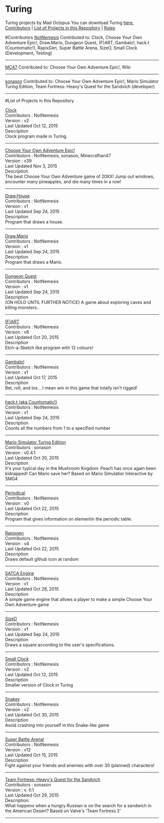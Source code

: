 # Turing
Turing projects by Mad Octopus
You can download Turing <a href="http://compsci.ca/holtsoft/" target="_blank">here.</a>
<br>
[Contributors](#contributors) | [List of Projects in this Repository](#list-of-projects-in-this-repository) | [Rules](rules.md)


#Contributors
<a href="https://github.com/NotNemesis" target="_blank">NotNemesis</a>
Contributed to:
Clock, Choose Your Own Adventure Epic!, Draw.Mario, Dungeon Quest, (F)ART, Gambalo!, hack.t (Countomatic!), RapixGen, Super Battle Arena, SizeO, Small Clock (Development, Testing)
<hr>
<a href="https://github.com/MC47" target="_blank">MC47</a>
Contributed to:
Choose Your Own Adventure Epic!, Wiki
<hr>
<a href="https://github.com/sonason" target="_blank">sonason</a>
Contributed to:
Choose Your Own Adventure Epic!, Mario Simulator Turing Edition, Team Fortress: Heavy's Quest for the Sandvich (developer)
<hr>

#List of Projects in this Repository

<a href="https://github.com/madoctopus/Turing/blob/master/Rafael/clock.t" target="_blank">Clock</a>
<br>
Contributors : NotNemesis
<br>
Version : v2
<br>
Last Updated Oct 12, 2015
<br>
Description
<br>
Clock program made in Turing.
<hr>

<a href="https://github.com/madoctopus/Turing/blob/master/cyoae.t" target="_blank">Choose Your Own Adventure Epic!</a>
<br>
Contributors : NotNemesis, sonason, Minecraftian47
<br>
Version : v39
<br>
Last Updated Nov 3, 2015
<br>
Description
<br>
The best Choose Your Own Adventure game of 20XX! Jump out windows, encounter many pineapples, and die many times in a row!
<hr>

<a href="https://github.com/madoctopus/Turing/blob/master/Rafael/house.t" target="_blank">Draw.House</a>
<br>
Contributors : NotNemesis
<br>
Version : v1
<br>
Last Updated Sep 24, 2015
<br>
Description
<br>
Program that draws a house.
<hr>

<a href="https://github.com/madoctopus/Turing/blob/master/Rafael/drawmario.t" target="_blank">Draw.Mario</a>
<br>
Contributors : NotNemesis
<br>
Version : v1
<br>
Last Updated Sep 24, 2015
<br>
Description
<br>
Program that draws a Mario.
<hr>

<a href="https://github.com/madoctopus/Turing/blob/master/Rafael/dungeonquest.t" target="_blank">Dungeon Quest</a>
<br>
Contributors : NotNemesis
<br>
Version : v1
<br>
Last Updated Sep 24, 2015
<br>
Description
<br>
(ON HOLD UNTIL FURTHER NOTICE) A game about exploring caves and killing monsters..
<hr>

<a href="https://github.com/madoctopus/Turing/blob/master/Rafael/fart.t" target="_blank">(F)ART</a>
<br>
Contributors : NotNemesis
<br>
Version : v6
<br>
Last Updated Oct 20, 2015
<br>
Description
<br>
Etch-a-Sketch like program with 12 colours!
<hr>

<a href="https://github.com/madoctopus/Turing/blob/master/Rafael/gambalo.t" target="_blank">Gambalo!</a>
<br>
Contributors : NotNemesis
<br>
Version : v1
<br>
Last Updated Oct 17, 2015
<br>
Description
<br>
Bet, roll, and los... I mean win in this game that totally isn't rigged!
<hr>

<a href="https://github.com/madoctopus/Turing/blob/master/Rafael/hack.t" target="_blank">hack.t (aka Countomatic!)</a>
<br>
Contributors : NotNemesis
<br>
Version : v1
<br>
Last Updated Sep 24, 2015
<br>
Description
<br>
Counts all the numbers from 1 to a specified number
<hr>

<a href="https://github.com/madoctopus/Turing/blob/sonason-patch-1/Mason/Mario%20Simulator%20Turing%20Edition.t" target="_blank">Mario Simulator Turing Edition</a>
<br>
Contributors : sonason
<br>
Version : v0.4.1
<br>
Last Updated Oct 30, 2015
<br>
Description
<br>
It's your typical day in the Mushroom Kngdom: Peach has once again been kidnapped! Can Mario save her? Based on Mario Simulatior Interactive by SMG4
<hr>

<a href="https://github.com/madoctopus/Turing/blob/master/Rafael/periodical.t" target="_blank">Periodical</a>
<br>
Contributors : NotNemesis
<br>
Version : v0
<br>
Last Updated Oct 22, 2015
<br>
Description
<br>
Program that gives information on elementin the periodic table.
<hr>

<a href="https://github.com/madoctopus/Turing/blob/master/Rafael/rapixgen.t" target="_blank">Rapixgen</a>
<br>
Contributors : NotNemesis
<br>
Version : v4
<br>
Last Updated Oct 22, 2015
<br>
Description
<br>
Draws default github icon at random
<hr>

<a href="https://github.com/madoctopus/Turing/tree/master/SATCA.t" target="_blank">SATCA Engine</a>
<br>
Contributors : NotNemesis
<br>
Version : v1
<br>
Last Updated Oct 28, 2015
<br>
Description
<br>
A simple game engine that allows a player to make a simple Choose Your Own Adventure game
<hr>

<a href="https://github.com/madoctopus/Turing/blob/master/Rafael/size.t" target="_blank">SizeO</a>
<br>
Contributors : NotNemesis
<br>
Version : v1
<br>
Last Updated Sep 24, 2015
<br>
Description
<br>
Draws a square according to the user's specifications.
<hr>

<a href="https://github.com/madoctopus/Turing/blob/master/Rafael/smallclock.t" target="_blank">Small Clock</a>
<br>
Contributors : NotNemesis
<br>
Version : v2
<br>
Last Updated Oct 12, 2015
<br>
Description
<br>
Smaller version of Clock in Turing
<hr>

<a href="https://github.com/madoctopus/Turing/blob/master/Rafael/snakey.t" target="_blank">Snakey</a>
<br>
Contributors : NotNemesis
<br>
Version : v2
<br>
Last Updated Oct 30, 2015
<br>
Description
<br>
Avoid crashing into yourself in this Snake-like game
<hr>

<a href="https://github.com/madoctopus/Turing/tree/master/Rafael/SBA" target="_blank">Super Battle Arena!</a>
<br>
Contributors : NotNemesis
<br>
Version : v12
<br>
Last Updated Oct 15, 2015
<br>
Description
<br>
Fight against your friends and enemies with over 30 (planned) characters!
<hr>

<a href="https://github.com/madoctopus/Turing/blob/master/Mason/https://github.com/NotNemesis/Turing/blob/master/Mason/Team%20Fortress%20Heavy's%20Quest%20for%20the%20Sandvich.t" target="_blank">Team Fortress: Heavy's Quest for the Sandvich</a>
<br>
Contributors : sonason
<br>
Version : v. 0.1
<br>
Last Updated Oct 29, 2015
<br>
Description:
<br>
What happens when a hungry Russian is on the search for a sandwich in the American Desert? Based on Valve's 'Team Fortress 2'
<hr>

